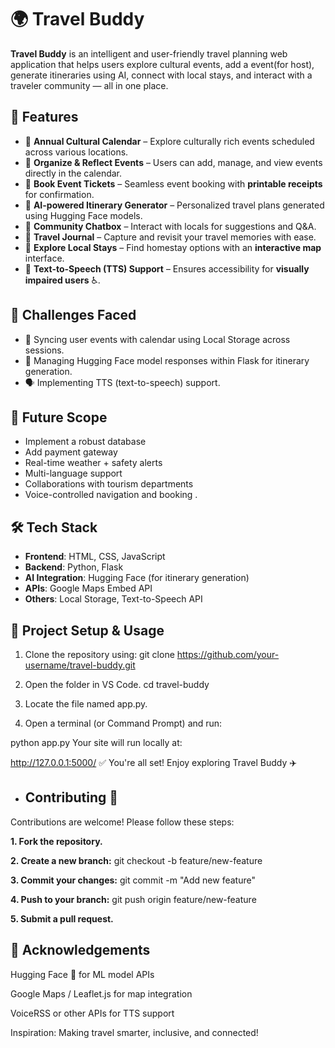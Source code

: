 # 🌍 Travel Buddy

**Travel Buddy** is an intelligent and user-friendly travel planning web application that helps users explore cultural events, add a event(for host), generate itineraries using AI, connect with local stays, and interact with a traveler community — all in one place.

## 🚀 Features
 
- 🔹 **Annual Cultural Calendar** – Explore culturally rich events scheduled across various locations.
- 🔹 **Organize & Reflect Events** – Users can add, manage, and view events directly in the calendar.
- 🔹 **Book Event Tickets** – Seamless event booking with **printable receipts** for confirmation.
- 🔹 **AI-powered Itinerary Generator** – Personalized travel plans generated using Hugging Face models.
- 🔹 **Community Chatbox** – Interact with locals for suggestions and Q&A.
- 🔹 **Travel Journal** – Capture and revisit your travel memories with ease.
- 🔹 **Explore Local Stays** – Find homestay options with an **interactive map** interface.
- 🔹 **Text-to-Speech (TTS) Support** – Ensures accessibility for **visually impaired users** ♿.


## 🧩 Challenges Faced

- 🔄 Syncing user events with calendar using Local Storage across sessions.
- 🧠 Managing Hugging Face model responses within Flask for itinerary generation.
- 🗣️ Implementing  TTS (text-to-speech) support.


## 🌱 Future Scope

- Implement a robust database
- Add payment gateway
- Real-time weather + safety alerts
- Multi-language support
- Collaborations with tourism departments
- Voice-controlled navigation and booking .
  
## 🛠️ Tech Stack

- **Frontend**: HTML, CSS, JavaScript
- **Backend**: Python, Flask
- **AI Integration**: Hugging Face (for itinerary generation)
- **APIs**: Google Maps Embed API
- **Others**: Local Storage, Text-to-Speech API

## 🔧 Project Setup & Usage
1. Clone the repository using:
 git clone https://github.com/your-username/travel-buddy.git

2. Open the folder in VS Code.
 cd travel-buddy
3. Locate the file named app.py.

4. Open a terminal (or Command Prompt) and run:

python app.py
Your site will run locally at:

http://127.0.0.1:5000/
✅ You're all set! Enjoy exploring Travel Buddy ✈️

- ## Contributing 🤝

Contributions are welcome! Please follow these steps:

**1. Fork the repository.**

**2. Create a new branch:**
    git checkout -b feature/new-feature
    
**3. Commit your changes:**
    git commit -m "Add new feature"
    
**4. Push to your branch:**
    git push origin feature/new-feature
    
**5. Submit a pull request.**

## 🙌 Acknowledgements

Hugging Face 🤗 for ML model APIs

Google Maps / Leaflet.js for map integration

VoiceRSS or other APIs for TTS support

Inspiration: Making travel smarter, inclusive, and connected!

